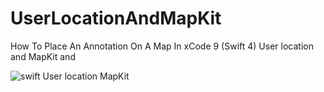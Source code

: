 # UserLocationAndMapKit
How To Place An Annotation On A Map In xCode 9 (Swift 4)
User location and MapKit and 

![swift User location MapKit](https://i.ibb.co/9pgDZtC/Screen-Shot-2018-12-09-at-12-30-51.png)
